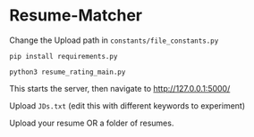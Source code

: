 # Resume-Matcher

Change the Upload path in ```constants/file_constants.py```

```pip install requirements.py```

```python3 resume_rating_main.py```

This starts the server, then navigate to http://127.0.0.1:5000/ 

Upload ```JDs.txt``` (edit this with different keywords to experiment)

Upload your resume OR a folder of resumes.
